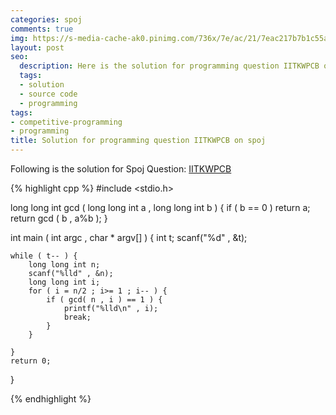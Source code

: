 ```yaml
---
categories: spoj
comments: true
img: https://s-media-cache-ak0.pinimg.com/736x/7e/ac/21/7eac217b7b1c55ab7fd56758e4e181be.jpg
layout: post
seo:
  description: Here is the solution for programming question IITKWPCB on spoj
  tags:
  - solution
  - source code
  - programming
tags:
- competitive-programming
- programming
title: Solution for programming question IITKWPCB on spoj
---
```


Following is the solution for Spoj Question: [IITKWPCB](http://www.spoj.com/problems/IITKWPCB/)

{% highlight cpp %}
#include <stdio.h>

long long int gcd ( long long int a , long long int b ) {
	if ( b == 0 )
		return a;
	return gcd ( b , a%b );
}

int main ( int argc , char * argv[] ) {
	int t;
	scanf("%d" , &t);

	while ( t-- ) {
		long long int n;
		scanf("%lld" , &n);
		long long int i;
		for ( i = n/2 ; i>= 1 ; i-- ) {
			if ( gcd( n , i ) == 1 ) {
				printf("%lld\n" , i);
				break;
			}
		}

	}
	return 0;
}

{% endhighlight %}